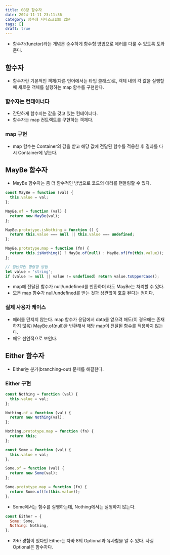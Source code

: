 ```yaml
---
title: 08장 함수자
date: 2024-11-11 23:11:36
category: 함수형 자바스크립트 입문
tags: []
draft: true
---
```


- 함수자(functor)라는 개념은 순수하게 함수형 방법으로 에러를 다룰 수 있도록 도와준다.

## 함수자

- 함수자란 기본적인 객체(다른 언어에서는 타입 클래스)로, 객체 내의 각 값을 실행할 때 새로운 객체를 실행하는 map 함수를 구현한다.

### 함수자는 컨테이너다

- 간단하게 함수지는 값을 갖고 있는 컨테이너다.
- 함수자는 map 컨트랙트를 구현하는 객체다.

### map 구현

- map 함수는 Container의 값을 받고 해당 값에 전달된 함수를 적용한 후 결과를 다시 Container에 넣는다.

## MayBe 함수자

- MayBe 함수자는 좀 더 함수적인 방법으로 코드의 에러를 핸들링할 수 있다.

```js
const MayBe = function (val) {
  this.value = val;
};

MayBe.of = function (val) {
  return new MayBe(val);
};

MayBe.prototype.isNothing = function () {
  return this.value === null || this.value === undefined;
};

MayBe.prototype.map = function (fn) {
  return this.isNothing() ? MayBe.of(null) : MayBe.of(fn(this.value));
};

// 일반적인 명령형 방법
let value = 'string';
if (value != null || value != undefined) return value.toUpperCase();
```

- map에 전달된 함수가 null/undefined를 반환하더 라도 MayBe는 처리할 수 있다.
- 모든 map 함수가 null/undefined를 받는 것과 상관없이 호출 된다는 점이다.

### 실제 사용자 케이스

- 에러를 던지지 않는다. map 함수가 응답에서 data를 얻으려 해도(이 경우에는 존재하지 않음) MayBe.of(null)을 반환해서 해당 map이 전달된 함수를 적용하지 않는다.
- 매우 선언적으로 보인다.

## Either 함수자

- Either는 분기(branching-out) 문제를 해결한다.

### Either 구현

```js
const Nothing = function (val) {
  this.value = val;
};

Nothing.of = function (val) {
  return new Nothing(val);
};

Nothing.prototype.map = function (fn) {
  return this;
};

const Some = function (val) {
  this.value = val;
};

Some.of = function (val) {
  return new Some(val);
};

Some.prototype.map = function (fn) {
  return Some.of(fn(this.value));
};
```

- Some에서는 함수를 실행하는데, Nothing에서는 실행하지 않는다.

```js
const Either = {
  Some: Some,
  Nothing: Nothing,
};
```

- 자바 경험이 있다먼 Either는 자바 8의 Optional과 유사함을 알 수 있다. 사실 Optional은 함수자다.
